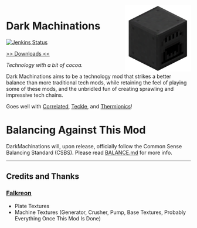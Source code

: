 <img src="src/main/resources/logo.png" align="right" width="180px">

# Dark Machinations

[![Jenkins Status](https://img.shields.io/jenkins/s/https/ci.elytradev.com/job/elytra/job/DarkMachinations/job/1.12.1.svg)](https://ci.elytradev.com/job/elytra/job/DarkMachinations/job/1.12.1/)

[>> Downloads <<](https://github.com/elytra/DarkMachinations/releases)

*Technology with a bit of cocoa.*


Dark Machinations aims to be a technology mod that strikes a better balance than more traditional tech mods, while retaining the feel of playing some of these mods, and the unbridled fun of creating sprawling and impressive tech chains.

Goes well with [Correlated](https://github.com/elytra/Correlated), [Teckle](https://github.com/elytra/Teckle), and [Thermionics](https://github.com/elytra/Thermionics)!

# Balancing Against This Mod

DarkMachinations will, upon release, officially follow the Common Sense Balancing Standard (CSBS). Please read [BALANCE.md](https://gist.github.com/unascribed/14d333edc2df74e7724ae9c1b864f2f1) for more info.


------------------

## Credits and Thanks

### [Falkreon](https://github.com/Falkreon)
* Plate Textures
* Machine Textures (Generator, Crusher, Pump, Base Textures, Probably Everything Once This Mod Is Done)


